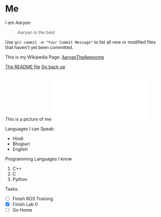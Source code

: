 # Me 

*I am Aaryan*

>Aaryan is the best

Use `git commit -m "Your Commit Message"` to list all new or modified files that haven't yet been committed.

This is my Wikipedia Page: [AaryanTheAwesome](https://en.wikipedia.org/wiki/Albert_Einstein)

[The README file](README.md)
[Go back up](#me)

This is a picture of me: 
![Me](file:///H:/My%20Pictures/Camera%20Roll/Build%20your%20Octocat%20_%20My%20Octocat.html)

Languages I can Speak:
- Hindi
- Bhojpuri
- English

Programming Languages I know
1. C++
2. C
3. Python

Tasks:
- [ ] Finish ROS Training
- [X] Finish Lab 0
- [ ] Go Home